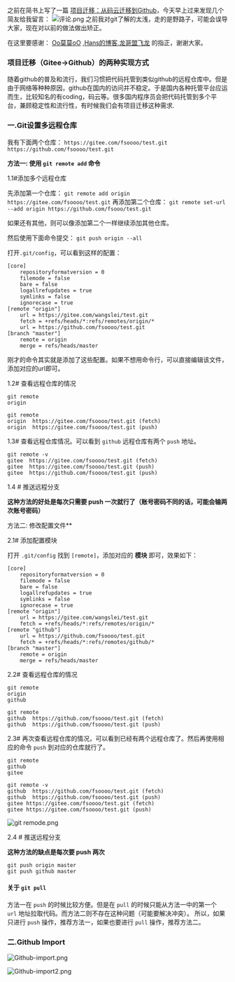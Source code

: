 之前在简书上写了一篇 [项目迁移：从码云迁移到Github](https://www.jianshu.com/p/196d6f5f73a5)，今天早上过来发现几个简友给我留言：
![评论.png](https://upload-images.jianshu.io/upload_images/6943526-84eef4c003eb0c04.png?imageMogr2/auto-orient/strip%7CimageView2/2/w/1240)
之前我对git了解的太浅，走的是野路子，可能会误导大家，现在对以前的做法做出矫正。

在这里要感谢： [Oo莫莫oO](https://www.jianshu.com/u/aaac1f3d152c) ,[Hans的博客](https://www.jianshu.com/u/28a4d1accff3),[龙哥盟飞龙](https://www.jianshu.com/u/b508a6aa98eb) 的指正，谢谢大家。

### 项目迁移（Gitee->Github）的两种实现方式

随着github的普及和流行，我们习惯把代码托管到类似github的远程仓库中。但是由于网络等种种原因，github在国内的访问并不稳定。于是国内各种托管平台应运而生，比较知名的有coding，码云等。很多国内程序员会把代码托管到多个平台，兼顾稳定性和流行性，有时候我们会有项目迁移这种需求.

### 一.Git设置多远程仓库

我有下面两个仓库： 
`https://gitee.com/fsoooo/test.git` 
`https://github.com/fsoooo/test.git`

**方法一: 使用 `git remote add` 命令**

1.1#添加多个远程仓库

先添加第一个仓库： 
`git remote add origin https://gitee.com/fsoooo/test.git` 
再添加第二个仓库： 
`git remote set-url --add origin https://github.com/fsooo/test.git`

如果还有其他，则可以像添加第二个一样继续添加其他仓库。

然后使用下面命令提交： 
`git push origin --all`

打开`.git/config`，可以看到这样的配置：

```
[core]
	repositoryformatversion = 0
	filemode = false
	bare = false
	logallrefupdates = true
	symlinks = false
	ignorecase = true
[remote "origin"]
	url = https://gitee.com/wangslei/test.git
	fetch = +refs/heads/*:refs/remotes/origin/*
	url = https://github.com/fsoooo/test.git
[branch "master"]
	remote = origin
	merge = refs/heads/master
```

刚才的命令其实就是添加了这些配置。如果不想用命令行，可以直接编辑该文件，添加对应的url即可。

1.2# 查看远程仓库的情况

```
git remote
origin

git remote
origin  https://gitee.com/fsoooo/test.git (fetch)
origin  https://gitee.com/fsoooo/test.git (push)
```

1.3# 查看远程仓库情况。可以看到 `github` 远程仓库有两个 `push` 地址。

```
git remote -v
gitee  https://gitee.com/fsoooo/test.git (fetch)
gitee  https://gitee.com/fsoooo/test.git (push)
gitee  https://github.com/fsoooo/test.git (push)
```

1.4 # 推送远程分支

**这种方法的好处是每次只需要 push 一次就行了（账号密码不同的话，可能会输两次账号密码）**

方法二: 修改配置文件**

2.1# 添加配置模块

打开 `.git/config` 找到 `[remote]`，添加对应的 **模块** 即可，效果如下：

```shell
[core]
	repositoryformatversion = 0
	filemode = false
	bare = false
	logallrefupdates = true
	symlinks = false
	ignorecase = true
[remote "origin"]
	url = https://gitee.com/wangslei/test.git
	fetch = +refs/heads/*:refs/remotes/origin/*
[remote "github"]
	url = https://github.com/fsoooo/test.git
	fetch = +refs/heads/*:refs/remotes/github/*
[branch "master"]
	remote = origin
	merge = refs/heads/master

```

2.2# 查看远程仓库的情况

```
git remote
origin
github

git remote
github  https://github.com/fsoooo/test.git (fetch)
github  https://github.com/fsoooo/test.git (push)
```
2.3# 再次查看远程仓库的情况，可以看到已经有两个远程仓库了。然后再使用相应的命令 `push` 到对应的仓库就行了。

```shell
git remote
github
gitee

git remote -v
github  https://github.com/fsoooo/test.git (fetch)
github  https://github.com/fsoooo/test.git (push)
gitee https://gitee.com/fsoooo/test.git (fetch)
gitee https://gitee.com/fsoooo/test.git (push)
```
![git  remode.png](https://upload-images.jianshu.io/upload_images/6943526-08049848b6caa56d.png?imageMogr2/auto-orient/strip%7CimageView2/2/w/1240)

2.4 # 推送远程分支

**这种方法的缺点是每次要 push 两次**

```shell
git push origin master
git push github master

```

#### 关于 `git pull`

方法一在 `push` 的时候比较方便。但是在 `pull` 的时候只能从方法一中的第一个 `url` 地址拉取代码。而方法二则不存在这种问题（可能要解决冲突）。
所以，如果只进行 `push` 操作，推荐方法一，如果也要进行 `pull` 操作，推荐方法二。

### 二.Github Import 

![Github-import.png](https://upload-images.jianshu.io/upload_images/6943526-2af52fff32089f09.png?imageMogr2/auto-orient/strip%7CimageView2/2/w/1240)

![Github-import2.png](https://upload-images.jianshu.io/upload_images/6943526-c9affc6951f5701e.png?imageMogr2/auto-orient/strip%7CimageView2/2/w/1240)



